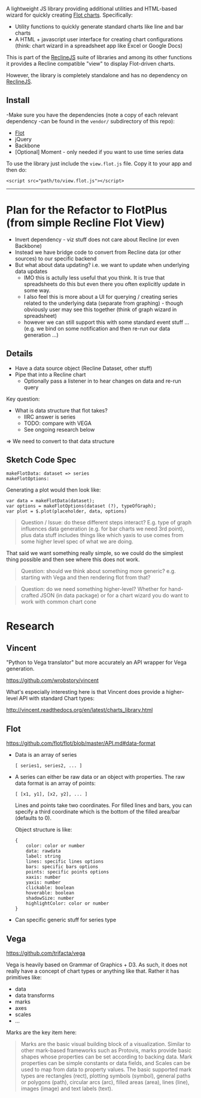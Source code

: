 A lightweight JS library providing additional utilities and HTML-based wizard
for quickly creating [Flot charts][Flot]. Specifically:

- Utility functions to quickly generate standard charts like line and bar charts
- A HTML + javascript user interface for creating chart configurations (think:
  chart wizard in a spreadsheet app like Excel or Google Docs)

This is part of the [ReclineJS][] suite of libraries and among its other
functions it provides a Recline compatible "view" to display Flot-driven
charts.

However, the library is completely standalone and has no dependency on
[ReclineJS][].

[ReclineJS]: http://okfnlabs.org/recline/
[Flot]: http://flotcharts.com/

## Install

-Make sure you have the dependencies (note a copy of each relevant dependency
-can be found in the `vendor/` subdirectory of this repo):

* [Flot][]
* jQuery
* Backbone
* [Optional] Moment - only needed if you want to use time series data

To use the library just include the `view.flot.js` file. Copy it to your app and then do:

```
<script src="path/to/view.flot.js"></script>
```

----

# Plan for the Refactor to FlotPlus (from simple Recline Flot View)

- Invert dependency - viz stuff does not care about Recline (or even Backbone)
- Instead we have bridge code to convert from Recline data (or other sources) to our specific backend
- But what about data updating? i.e. we want to update when underlying data updates
  - IMO this is actully less useful that you think. It is true that spreadsheets do this but even there you often explicitly update in some way.
  - I also feel this is more about a UI for querying / creating series related to the underlying data (separate from graphing) - though obviously user may see this together (think of graph wizard in spreadsheet)
  - however we can still support this with some standard event stuff ... (e.g. we bind on some notification and then re-run our data generation ...)

## Details

- Have a data source object (Recline Dataset, other stuff)
- Pipe that into a Recline chart
  - Optionally pass a listener in to hear changes on data and re-run query

Key question:

- What is data structure that flot takes?
  - IIRC answer is series
  - TODO: compare with VEGA
  - See ongoing research below

=> We need to convert to that data structure

## Sketch Code Spec

```
makeFlotData: dataset => series
makeFlotOptions: 
```

Generating a plot would then look like:

```
var data = makeFlotData(dataset);
var options = makeFlotOptions(dataset (?), typeOfGraph);
var plot = $.plot(placeholder, data, options)
```

> Question / Issue: do these different steps interact? E.g. type of graph influences data generation (e.g. for bar charts we need 3rd point), plus data stuff includes things like which yaxis to use comes from some higher level spec of what we are doing.

That said we want something really simple, so we could do the simplest thing possible and then see where this does not work.

> Question: should we think about something more generic? e.g. starting with Vega and then rendering flot from that?

> Question: do we need something higher-level? Whether for hand-crafted JSON (in data package) or for a chart wizard you do want to work with common chart cone

# Research

## Vincent

"Python to Vega translator" but more accurately an API wrapper for Vega generation.

<https://github.com/wrobstory/vincent>

What's especially interesting here is that Vincent does provide a higher-level API with standard Chart types:

<http://vincent.readthedocs.org/en/latest/charts_library.html>

## Flot

https://github.com/flot/flot/blob/master/API.md#data-format

* Data is an array of series

      [ series1, series2, ... ]

* A series can either be raw data or an object with properties. The raw
  data format is an array of points:

      [ [x1, y1], [x2, y2], ... ]

  Lines and points take two coordinates. For filled lines and bars, you can specify a third coordinate which is the bottom of the filled area/bar (defaults to 0).

  Object structure is like:

      {
          color: color or number
          data: rawdata
          label: string
          lines: specific lines options
          bars: specific bars options
          points: specific points options
          xaxis: number
          yaxis: number
          clickable: boolean
          hoverable: boolean
          shadowSize: number
          highlightColor: color or number
      }

* Can specific generic stuff for series type

## Vega

https://github.com/trifacta/vega

Vega is heavily based on Grammar of Graphics + D3. As such, it does not really have a concept of chart types or anything like that. Rather it has primitives like:

* data
* data transforms
* marks
* axes
* scales
* ...

Marks are the key item here:

> Marks are the basic visual building block of a visualization. Similar to other mark-based frameworks such as Protovis, marks provide basic shapes whose properties can be set according to backing data. Mark properties can be simple constants or data fields, and Scales can be used to map from data to property values. The basic supported mark types are rectangles (rect), plotting symbols (symbol), general paths or polygons (path), circular arcs (arc), filled areas (area), lines (line), images (image) and text labels (text).


